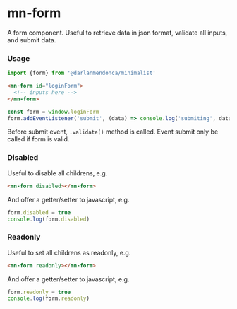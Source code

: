 # mn-form

A form component. Useful to retrieve data in json format, validate all inputs, and submit data. 
<!-- Can submit only modified data, instead all. -->

### Usage

```js
import {form} from '@darlanmendonca/minimalist'
```

```html
<mn-form id="loginForm">
  <!-- inputs here -->
</mn-form>
```

```js
const form = window.loginForm
form.addEventListener('submit', (data) => console.log('submiting', data))
```

Before submit event, `.validate()` method is called.
Event submit only be called if form is valid.

### Disabled 

Useful to disable all childrens, e.g.

```html
<mn-form disabled></mn-form>
```

And offer a getter/setter to javascript, e.g.

```js
form.disabled = true
console.log(form.disabled)
```

### Readonly

Useful to set all childrens as readonly, e.g.

```html
<mn-form readonly></mn-form>
```

And offer a getter/setter to javascript, e.g.

```js
form.readonly = true
console.log(form.readonly)
```
